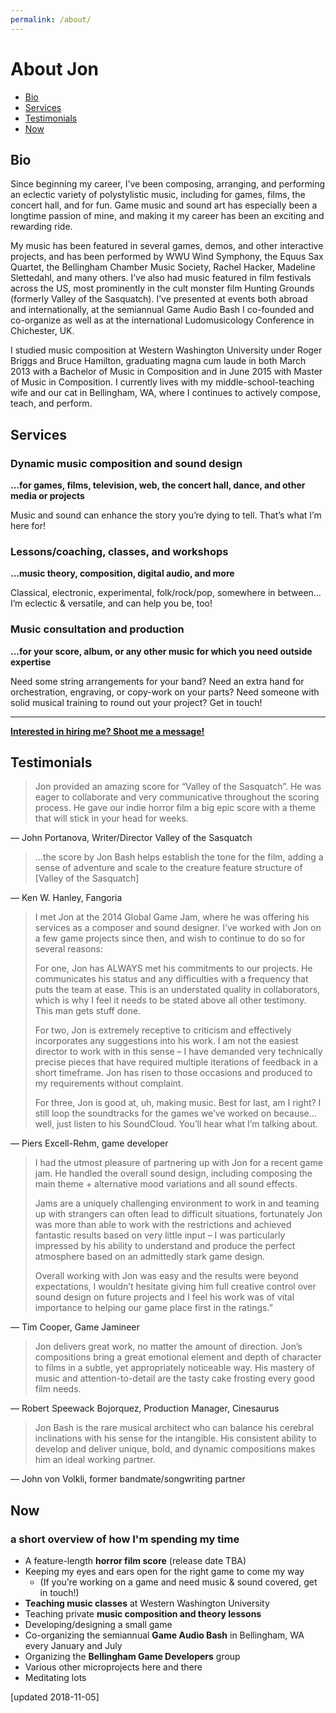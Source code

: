```yaml
---
permalink: /about/
---
```


# About Jon

<ul class="nav nav-tabs" id="about-nav" role="tablist">
  <li class="nav-item">
    <a class="nav-link active" id="bio-tab" data-toggle="pill" href="#bio" role="tab" aria-controls="bio" aria-selected="true">Bio</a>
  </li>
  <li class="nav-item">
    <a class="nav-link" id="services-tab" data-toggle="pill" href="#services" role="tab" aria-controls="services" aria-selected="false">Services</a>
  </li>
  <li class="nav-item">
    <a class="nav-link" id="testimonials-tab" data-toggle="pill" href="#testimonials" role="tab" aria-controls="testimonials" aria-selected="false">Testimonials</a>
  </li>
  <li class="nav-item">
    <a class="nav-link" id="now-tab" data-toggle="pill" href="#now" role="tab" aria-controls="now" aria-selected="false">Now</a>
  </li>
</ul>

<div class="tab-content" id="about-tab-content">

<div markdown="block" class="tab-pane fade show active" id="bio" role="tabpanel" aria-labelledby="bio-tab">

## Bio

Since beginning my career, I’ve been composing, arranging, and performing an eclectic variety of polystylistic music, including for games, films, the concert hall, and for fun. Game music and sound art has especially been a longtime passion of mine, and making it my career has been an exciting and rewarding ride.

My music has been featured in several games, demos, and other interactive projects, and has been performed by WWU Wind Symphony, the Equus Sax Quartet, the Bellingham Chamber Music Society, Rachel Hacker, Madeline Slettedahl, and many others. I’ve also had music featured in film festivals across the US, most prominently in the cult monster film Hunting Grounds (formerly Valley of the Sasquatch). I’ve presented at events both abroad and internationally, at the semiannual Game Audio Bash I co-founded and co-organize as well as at the international Ludomusicology Conference in Chichester, UK.

I studied music composition at Western Washington University under Roger Briggs and Bruce Hamilton, graduating magna cum laude in both March 2013 with a Bachelor of Music in Composition and in June 2015 with Master of Music in Composition. I currently lives with my middle-school-teaching wife and our cat in Bellingham, WA, where I continues to actively compose, teach, and perform.

</div>

<div markdown="block" class="tab-pane fade" id="services" role="tabpanel" aria-labelledby="services-tab">

## Services

### Dynamic music composition and sound design 

**...for games, films, television, web, the concert hall, dance, and other media or projects**

Music and sound can enhance the story you’re dying to tell. That’s what I’m here for!

### Lessons/coaching, classes, and workshops 

**...music theory, composition, digital audio, and more**

Classical, electronic, experimental, folk/rock/pop, somewhere in between… I’m eclectic & versatile, and can help you be, too!

### Music consultation and production

**...for your score, album, or any other music for which you need outside expertise**

Need some string arrangements for your band? Need an extra hand for orchestration, engraving, or copy-work on your parts? Need someone with solid musical training to round out your project? Get in touch!

---

**[Interested in hiring me? Shoot me a message!](mailto:jon@jonbash.com)**

</div>

<div markdown="block" class="tab-pane fade" id="testimonials" role="tabpanel" aria-labelledby="testimonials-tab">

## Testimonials

> Jon provided an amazing score for “Valley of the Sasquatch”. He was eager to collaborate and very communicative throughout the scoring process. He gave our indie horror film a big epic score with a theme that will stick in your head for weeks.

— John Portanova, Writer/Director Valley of the Sasquatch

> …the score by Jon Bash helps establish the tone for the film, adding a sense of adventure and scale to the creature feature structure of [Valley of the Sasquatch]

— Ken W. Hanley, Fangoria

> I met Jon at the 2014 Global Game Jam, where he was offering his services as a composer and sound designer. I’ve worked with Jon on a few game projects since then, and wish to continue to do so for several reasons:
>
> For one, Jon has ALWAYS met his commitments to our projects. He communicates his status and any difficulties with a frequency that puts the team at ease. This is an understated quality in collaborators, which is why I feel it needs to be stated above all other testimony. This man gets stuff done.
>
> For two, Jon is extremely receptive to criticism and effectively incorporates any suggestions into his work. I am not the easiest director to work with in this sense – I have demanded very technically precise pieces that have required multiple iterations of feedback in a short timeframe. Jon has risen to those occasions and produced to my requirements without complaint.
>
> For three, Jon is good at, uh, making music. Best for last, am I right? I still loop the soundtracks for the games we’ve worked on because… well, just listen to his SoundCloud. You’ll hear what I’m talking about.

— Piers Excell-Rehm, game developer

> I had the utmost pleasure of partnering up with Jon for a recent game jam. He handled the overall sound design, including composing the main theme + alternative mood variations and all sound effects.
>
> Jams are a uniquely challenging environment to work in and teaming up with strangers can often lead to difficult situations, fortunately Jon was more than able to work with the restrictions and achieved fantastic results based on very little input – I was particularly impressed by his ability to understand and produce the perfect atmosphere based on an admittedly stark game design.
> 
> Overall working with Jon was easy and the results were beyond expectations, I wouldn’t hesitate giving him full creative control over sound design on future projects and I feel his work was of vital importance to helping our game place first in the ratings.”

— Tim Cooper, Game Jamineer

> Jon delivers great work, no matter the amount of direction. Jon’s compositions bring a great emotional element and depth of character to films in a subtle, yet appropriately noticeable way. His mastery of music and attention-to-detail are the tasty cake frosting every good film needs.

— Robert Speewack Bojorquez, Production Manager, Cinesaurus

> Jon Bash is the rare musical architect who can balance his cerebral inclinations with his sense for the intangible. His consistent ability to develop and deliver unique, bold, and dynamic compositions makes him an ideal working partner.

— John von Volkli, former bandmate/songwriting partner

</div>

<div markdown="block" class="tab-pane fade" id="now" role="tabpanel" aria-labelledby="now-tab">

## Now

### a short overview of how I'm spending my time

- A feature-length **horror film score** (release date TBA)
- Keeping my eyes and ears open for the right game to come my way
  - (If you’re working on a game and need music & sound covered, get in touch!)
- **Teaching music classes** at Western Washington University
- Teaching private **music composition and theory lessons**
- Developing/designing a small game
- Co-organizing the semiannual **Game Audio Bash** in Bellingham, WA every January and July
- Organizing the **Bellingham Game Developers** group
- Various other microprojects here and there
- Meditating lots

[updated 2018-11-05]

</div>

</div>
